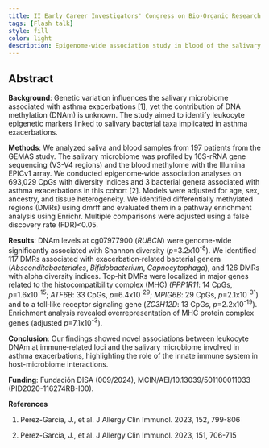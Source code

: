 ```yaml
---
title: II Early Career Investigators' Congress on Bio-Organic Research
tags: [Flash talk]
style: fill
color: light
description: Epigenome-wide association study in blood of the salivary microbiome involved in asthma exacerbations.
---
```


## Abstract

**Background**: Genetic variation influences the salivary microbiome associated with asthma exacerbations [1], yet the contribution of DNA methylation (DNAm) is unknown. The study aimed to identify leukocyte epigenetic markers linked to salivary bacterial taxa implicated in asthma exacerbations.

**Methods**: We analyzed saliva and blood samples from 197 patients from the GEMAS study. The salivary microbiome was profiled by 16S-rRNA gene sequencing (V3-V4 regions) and the blood methylome with the Illumina EPICv1 array. We conducted epigenome‐wide association analyses on 693,029 CpGs with diversity indices and 3 bacterial genera associated with asthma exacerbations in this cohort [2]. Models were adjusted for age, sex, ancestry, and tissue heterogeneity. We identified differentially methylated regions (DMRs) using dmrff and evaluated them in a pathway enrichment analysis using Enrichr. Multiple comparisons were adjusted using a false discovery rate (FDR)<0.05.

**Results**: DNAm levels at cg07977900 (*RUBCN*) were genome-wide significantly associated with Shannon diversity (*p*=3.2x10<sup>-8</sup>). We identified 117 DMRs associated with exacerbation‐related bacterial genera (*Absconditabacteriales*, *Bifidobacterium*, *Capnocytophaga*), and 126 DMRs with alpha diversity indices. Top‐hit DMRs were localized in major genes related to the histocompatibility complex (MHC) (*PPP1R11*: 14 CpGs, *p*=1.6x10<sup>-15</sup>; *ATF6B*: 33 CpGs, *p*=6.4x10<sup>-29</sup>; *MPIG6B*: 29 CpGs, *p*=2.1x10<sup>-31</sup>) and to a toll‐like receptor signaling gene (*ZC3H12D*: 13 CpGs, *p*=2.2x10<sup>-19</sup>). Enrichment analysis revealed overrepresentation of MHC protein complex genes (adjusted *p*=7.1x10<sup>-3</sup>).

**Conclusion**: Our findings showed novel associations between leukocyte DNAm at immune‐related loci and the salivary microbiome involved in asthma exacerbations, highlighting the role of the innate immune system in host-microbiome interactions.

**Funding**: Fundación DISA (009/2024), MCIN/AEI/10.13039/501100011033 (PID2020-116274RB-I00).

**References**

1. Perez-Garcia, J., et al. J Allergy Clin Immunol. 2023, 152, 799-806

2. Perez-Garcia, J., et al. J Allergy Clin Immunol. 2023, 151, 706-715
